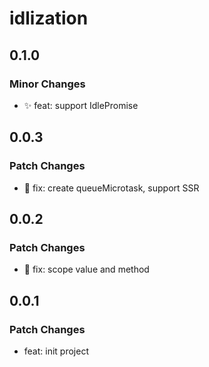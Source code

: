 # idlization

## 0.1.0

### Minor Changes

- ✨ feat: support IdlePromise

## 0.0.3

### Patch Changes

- 🐛 fix: create queueMicrotask, support SSR

## 0.0.2

### Patch Changes

- 🐛 fix: scope value and method

## 0.0.1

### Patch Changes

- feat: init project
